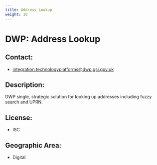 ```yaml
---
title: Address Lookup
weight: 10
---
```


# DWP: Address Lookup

## Contact:
 - [integration.technologyplatforms@dwp.gsi.gov.uk](mailto:integration.technologyplatforms@dwp.gsi.gov.uk)

## Description:
DWP single, strategic solution for looking up addresses including fuzzy search and UPRN.

## License:
 - ISC

## Geographic Area:
 - Digital

